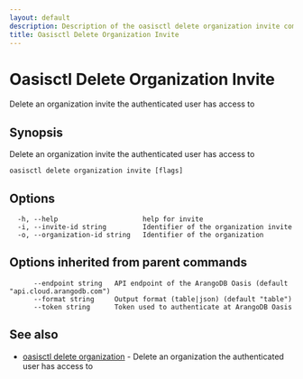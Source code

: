 ```yaml
---
layout: default
description: Description of the oasisctl delete organization invite command
title: Oasisctl Delete Organization Invite
---
```

# Oasisctl Delete Organization Invite

Delete an organization invite the authenticated user has access to

## Synopsis

Delete an organization invite the authenticated user has access to

```
oasisctl delete organization invite [flags]
```

## Options

```
  -h, --help                     help for invite
  -i, --invite-id string         Identifier of the organization invite
  -o, --organization-id string   Identifier of the organization
```

## Options inherited from parent commands

```
      --endpoint string   API endpoint of the ArangoDB Oasis (default "api.cloud.arangodb.com")
      --format string     Output format (table|json) (default "table")
      --token string      Token used to authenticate at ArangoDB Oasis
```

## See also

* [oasisctl delete organization](oasisctl_delete_organization.md)	 - Delete an organization the authenticated user has access to


